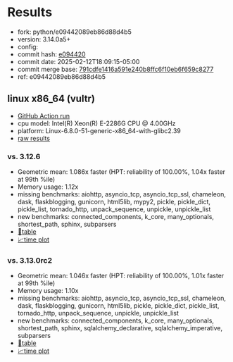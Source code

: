 # Results

- fork: python/e09442089eb86d88d4b5
- version: 3.14.0a5+
- config: 
- commit hash: [e094420](https://github.com/python/cpython/commit/e094420)
- commit date: 2025-02-12T18:09:15-05:00
- commit merge base: [791cdfe1416a591e240b8ffc6f10eb6f659c8277](https://github.com/python/cpython/commit/791cdfe1416a591e240b8ffc6f10eb6f659c8277)
- ref: e09442089eb86d88d4b5

## linux x86_64 (vultr)

- [GitHub Action run](https://github.com/facebookexperimental/free-threading-benchmarking/actions/runs/13297620377)
- cpu model: Intel(R) Xeon(R) E-2286G CPU @ 4.00GHz
- platform: Linux-6.8.0-51-generic-x86_64-with-glibc2.39
- [raw results](bm-20250212-vultr-x86_64-python-e09442089eb86d88d4b5-3.14.0a5%2B-e094420.json)

### vs. 3.12.6

- Geometric mean: 1.086x faster (HPT: reliability of 100.00%, 1.04x faster at 99th %ile)
- Memory usage: 1.12x
- missing benchmarks: aiohttp, asyncio_tcp, asyncio_tcp_ssl, chameleon, dask, flaskblogging, gunicorn, html5lib, mypy2, pickle, pickle_dict, pickle_list, tornado_http, unpack_sequence, unpickle, unpickle_list
- new benchmarks: connected_components, k_core, many_optionals, shortest_path, sphinx, subparsers
- [📄table](bm-20250212-vultr-x86_64-python-e09442089eb86d88d4b5-3.14.0a5%2B-e094420-vs-3.12.6.md)
- [📈time plot](bm-20250212-vultr-x86_64-python-e09442089eb86d88d4b5-3.14.0a5%2B-e094420-vs-3.12.6.svg)

### vs. 3.13.0rc2

- Geometric mean: 1.046x faster (HPT: reliability of 100.00%, 1.01x faster at 99th %ile)
- Memory usage: 1.10x
- missing benchmarks: aiohttp, asyncio_tcp, asyncio_tcp_ssl, chameleon, dask, flaskblogging, gunicorn, html5lib, pickle, pickle_dict, pickle_list, tornado_http, unpack_sequence, unpickle, unpickle_list
- new benchmarks: connected_components, k_core, many_optionals, shortest_path, sphinx, sqlalchemy_declarative, sqlalchemy_imperative, subparsers
- [📄table](bm-20250212-vultr-x86_64-python-e09442089eb86d88d4b5-3.14.0a5%2B-e094420-vs-3.13.0rc2.md)
- [📈time plot](bm-20250212-vultr-x86_64-python-e09442089eb86d88d4b5-3.14.0a5%2B-e094420-vs-3.13.0rc2.svg)

